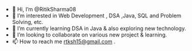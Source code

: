 - 👋 Hi, I’m @RitikSharma08
- 👀 I’m interested in Web Development , DSA ,Java, SQL and Problem Solving, etc.
- 🌱 I’m currently learning DSA in Java & also exploring new technology.
- 💞️ I’m looking to collaborate on various new project & learning.
- 📫 How to reach me rtksh15@gmail.com .


<!---
RitikSharma08/RitikSharma08 is a ✨ special ✨ repository because its `README.md` (this file) appears on your GitHub profile.
You can click the Preview link to take a look at your changes.
--->
